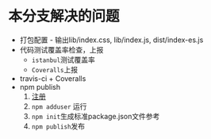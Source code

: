 # 本分支解决的问题
* 打包配置 - 输出lib/index.css, lib/index.js, dist/index-es.js
* 代码测试覆盖率检查，上报
  * `istanbul`测试覆盖率
  * `Coveralls`上报
* travis-ci + Coveralls
* npm publish
  1. [注册](https://www.npmjs.com/signup)
  2. `npm adduser` 运行
  3. `npm init`生成标准package.json文件参考
  4. `npm publish`发布

